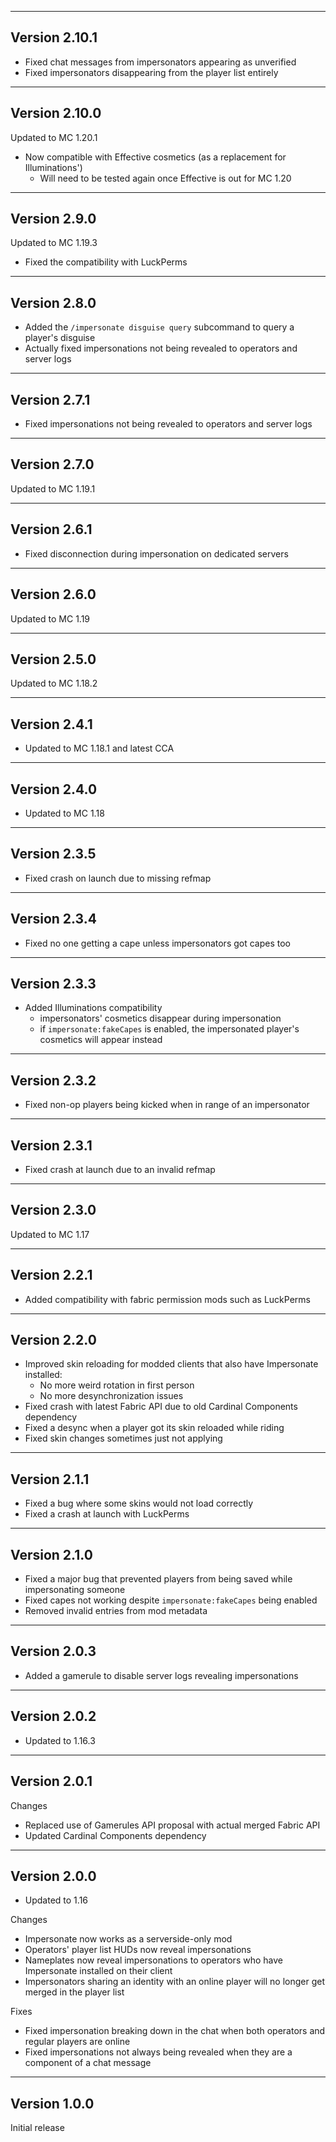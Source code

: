 ------------------------------------------------------
Version 2.10.1
------------------------------------------------------
- Fixed chat messages from impersonators appearing as unverified
- Fixed impersonators disappearing from the player list entirely

------------------------------------------------------
Version 2.10.0
------------------------------------------------------
Updated to MC 1.20.1

- Now compatible with Effective cosmetics (as a replacement for Illuminations')
  - Will need to be tested again once Effective is out for MC 1.20

------------------------------------------------------
Version 2.9.0
------------------------------------------------------
Updated to MC 1.19.3
- Fixed the compatibility with LuckPerms

------------------------------------------------------
Version 2.8.0
------------------------------------------------------
- Added the `/impersonate disguise query` subcommand to query a player's disguise
- Actually fixed impersonations not being revealed to operators and server logs

------------------------------------------------------
Version 2.7.1
------------------------------------------------------
- Fixed impersonations not being revealed to operators and server logs

------------------------------------------------------
Version 2.7.0
------------------------------------------------------
Updated to MC 1.19.1

------------------------------------------------------
Version 2.6.1
------------------------------------------------------
- Fixed disconnection during impersonation on dedicated servers

------------------------------------------------------
Version 2.6.0
------------------------------------------------------
Updated to MC 1.19

------------------------------------------------------
Version 2.5.0
------------------------------------------------------
Updated to MC 1.18.2

------------------------------------------------------
Version 2.4.1
------------------------------------------------------
- Updated to MC 1.18.1 and latest CCA

------------------------------------------------------
Version 2.4.0
------------------------------------------------------
- Updated to MC 1.18

------------------------------------------------------
Version 2.3.5
------------------------------------------------------
- Fixed crash on launch due to missing refmap

------------------------------------------------------
Version 2.3.4
------------------------------------------------------
- Fixed no one getting a cape unless impersonators got capes too

------------------------------------------------------
Version 2.3.3
------------------------------------------------------
- Added Illuminations compatibility
  - impersonators' cosmetics disappear during impersonation
  - if `impersonate:fakeCapes` is enabled, the impersonated player's cosmetics will appear instead

------------------------------------------------------
Version 2.3.2
------------------------------------------------------
- Fixed non-op players being kicked when in range of an impersonator

------------------------------------------------------
Version 2.3.1
------------------------------------------------------
- Fixed crash at launch due to an invalid refmap

------------------------------------------------------
Version 2.3.0
------------------------------------------------------
Updated to MC 1.17

------------------------------------------------------
Version 2.2.1
------------------------------------------------------
- Added compatibility with fabric permission mods such as LuckPerms

------------------------------------------------------
Version 2.2.0
------------------------------------------------------
- Improved skin reloading for modded clients that also have Impersonate installed:
    - No more weird rotation in first person
    - No more desynchronization issues
- Fixed crash with latest Fabric API due to old Cardinal Components dependency
- Fixed a desync when a player got its skin reloaded while riding
- Fixed skin changes sometimes just not applying

------------------------------------------------------
Version 2.1.1
------------------------------------------------------
- Fixed a bug where some skins would not load correctly
- Fixed a crash at launch with LuckPerms

------------------------------------------------------
Version 2.1.0
------------------------------------------------------
- Fixed a major bug that prevented players from being saved while impersonating someone
- Fixed capes not working despite `impersonate:fakeCapes` being enabled
- Removed invalid entries from mod metadata

------------------------------------------------------
Version 2.0.3
------------------------------------------------------
- Added a gamerule to disable server logs revealing impersonations

------------------------------------------------------
Version 2.0.2
------------------------------------------------------
- Updated to 1.16.3

------------------------------------------------------
Version 2.0.1
------------------------------------------------------
Changes
- Replaced use of Gamerules API proposal with actual merged Fabric API
- Updated Cardinal Components dependency

------------------------------------------------------
Version 2.0.0
------------------------------------------------------
- Updated to 1.16

Changes
- Impersonate now works as a serverside-only mod
- Operators' player list HUDs now reveal impersonations
- Nameplates now reveal impersonations to operators who have Impersonate installed on their client
- Impersonators sharing an identity with an online player will no longer get merged in the player list

Fixes
- Fixed impersonation breaking down in the chat when both 
  operators and regular players are online
- Fixed impersonations not always being revealed when they are a component of a chat message

------------------------------------------------------
Version 1.0.0
------------------------------------------------------
Initial release
